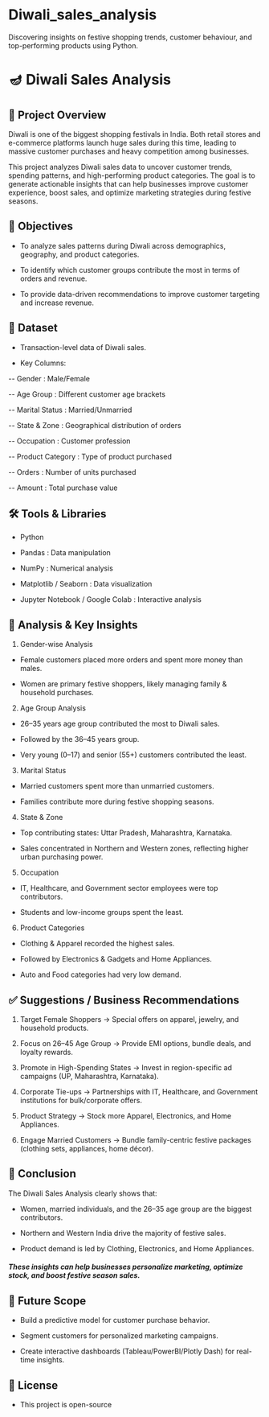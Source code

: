 # Diwali_sales_analysis
Discovering insights on festive shopping trends, customer behaviour, and top-performing products using Python.

# 🪔 Diwali Sales Analysis

## 📌 Project Overview

Diwali is one of the biggest shopping festivals in India. Both retail stores and e-commerce platforms launch huge sales during this time, leading to massive customer purchases and heavy competition among businesses.

This project analyzes Diwali sales data to uncover customer trends, spending patterns, and high-performing product categories. The goal is to generate actionable insights that can help businesses improve customer experience, boost sales, and optimize marketing strategies during festive seasons.

## 🎯 Objectives

- To analyze sales patterns during Diwali across demographics, geography, and product categories.

- To identify which customer groups contribute the most in terms of orders and revenue.

- To provide data-driven recommendations to improve customer targeting and increase revenue.

## 📂 Dataset

- Transaction-level data of Diwali sales.

- Key Columns:

-- Gender : Male/Female

-- Age Group : Different customer age brackets

-- Marital Status : Married/Unmarried

-- State & Zone : Geographical distribution of orders

-- Occupation : Customer profession

-- Product Category : Type of product purchased

-- Orders : Number of units purchased

-- Amount : Total purchase value

## 🛠️ Tools & Libraries

- Python

- Pandas : Data manipulation

- NumPy : Numerical analysis

- Matplotlib / Seaborn : Data visualization

- Jupyter Notebook / Google Colab : Interactive analysis

## 🔎 Analysis & Key Insights

1. Gender-wise Analysis

- Female customers placed more orders and spent more money than males.

- Women are primary festive shoppers, likely managing family & household purchases.

2. Age Group Analysis

- 26–35 years age group contributed the most to Diwali sales.

- Followed by the 36–45 years group.

- Very young (0–17) and senior (55+) customers contributed the least.

3. Marital Status

- Married customers spent more than unmarried customers.

- Families contribute more during festive shopping seasons.

4. State & Zone

- Top contributing states: Uttar Pradesh, Maharashtra, Karnataka.

- Sales concentrated in Northern and Western zones, reflecting higher urban purchasing power.

5. Occupation

- IT, Healthcare, and Government sector employees were top contributors.

- Students and low-income groups spent the least.

6. Product Categories

- Clothing & Apparel recorded the highest sales.

- Followed by Electronics & Gadgets and Home Appliances.

- Auto and Food categories had very low demand.

## ✅ Suggestions / Business Recommendations

1. Target Female Shoppers → Special offers on apparel, jewelry, and household products.

2. Focus on 26–45 Age Group → Provide EMI options, bundle deals, and loyalty rewards.

3. Promote in High-Spending States → Invest in region-specific ad campaigns (UP, Maharashtra, Karnataka).

4. Corporate Tie-ups → Partnerships with IT, Healthcare, and Government institutions for bulk/corporate offers.

5. Product Strategy → Stock more Apparel, Electronics, and Home Appliances.

6. Engage Married Customers → Bundle family-centric festive packages (clothing sets, appliances, home décor).

## 📌 Conclusion

The Diwali Sales Analysis clearly shows that:

- Women, married individuals, and the 26–35 age group are the biggest contributors.

- Northern and Western India drive the majority of festive sales.

- Product demand is led by Clothing, Electronics, and Home Appliances.

##### These insights can help businesses personalize marketing, optimize stock, and boost festive season sales.

## 🚀 Future Scope

- Build a predictive model for customer purchase behavior.

- Segment customers for personalized marketing campaigns.

- Create interactive dashboards (Tableau/PowerBI/Plotly Dash) for real-time insights.

## 📜 License

- This project is open-source

